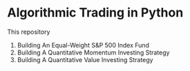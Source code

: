 # Algorithmic Trading in Python

This repository

1. Building An Equal-Weight S&P 500 Index Fund
2. Building A Quantitative Momentum Investing Strategy
3. Building A Quantitative Value Investing Strategy
  
